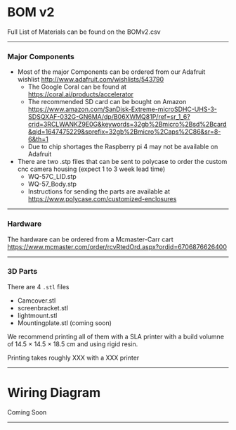 # BOM v2

Full List of Materials can be found on the BOMv2.csv

---
### Major Components

- Most of the major Components can be ordered from our Adafruit wishlist http://www.adafruit.com/wishlists/543790
  - The Google Coral can be found at https://coral.ai/products/accelerator  
  - The recommended SD card can be bought on Amazon https://www.amazon.com/SanDisk-Extreme-microSDHC-UHS-3-SDSQXAF-032G-GN6MA/dp/B06XWMQ81P/ref=sr_1_6?crid=3RCLWANKZ9E0G&keywords=32gb%2Bmicro%2Bsd%2Bcard&qid=1647475229&sprefix=32gb%2Bmicro%2Caps%2C86&sr=8-6&th=1  
  - Due to chip shortages the Raspberry pi 4 may not be available on Adafruit
- There are two .stp files that can be sent to polycase to order the custom cnc camera housing (expect 1 to 3 week lead time)
  - WQ-57C_LID.stp
  - WQ-57_Body.stp
  - Instructions for sending the parts are available at https://www.polycase.com/customized-enclosures 


---
### Hardware

The hardware can be ordered from a Mcmaster-Carr cart https://www.mcmaster.com/order/rcvRtedOrd.aspx?ordid=6706876626400   

---
### 3D Parts

There are 4 `.stl` files
- Camcover.stl
- screenbracket.stl
- lightmount.stl
- Mountingplate.stl (coming soon)

We recommend printing all of them with a SLA printer with a build volumne of 14.5 × 14.5 × 18.5 cm and using rigid resin.

Printing takes roughly XXX with a XXX printer

---
# Wiring Diagram

Coming Soon

---
 

